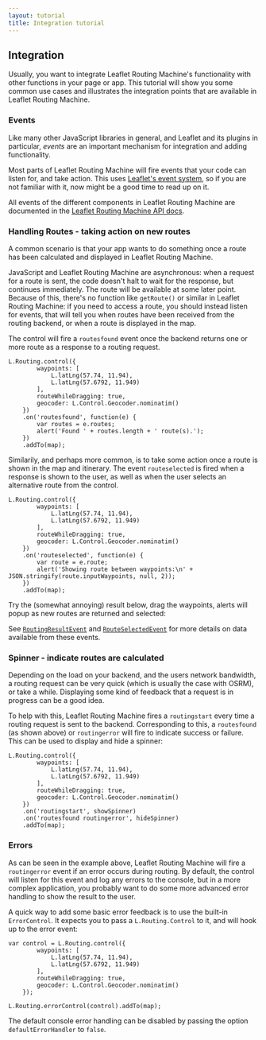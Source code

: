 ```yaml
---
layout: tutorial
title: Integration tutorial
---
```


## Integration

Usually, you want to integrate Leaflet Routing Machine's functionality with other functions in your page or app. This tutorial will show you some
common use cases and illustrates the integration points that are available in Leaflet Routing Machine.

### Events

Like many other JavaScript libraries in general, and Leaflet and its plugins in particular, _events_ are an important mechanism for integration and adding functionality.

Most parts of Leaflet Routing Machine will fire events that your code can listen for, and take action. This uses [Leaflet's event system](http://leafletjs.com/reference-1.0.3.html#evented), so if you are not familiar with it, now might be a good time to read up on it.

All events of the different components in Leaflet Routing Machine are documented in the [Leaflet Routing Machine API docs](/api/).

### Handling Routes - taking action on new routes

A common scenario is that your app wants to do something once a route has been calculated and displayed in Leaflet Routing Machine. 

JavaScript and Leaflet Routing Machine are asynchronous: when a request for a route is sent, the code doesn't halt to wait for the response, but continues immediately. The route will be available at some later point. Because of this, there's no function like `getRoute()` or similar in Leaflet Routing Machine: if you need to access a route, you should instead listen for events, that will tell you when routes have been received from the routing backend, or when a route is displayed in the map.

The control will fire a `routesfound` event once the backend returns one or more route as a response to a routing request.

<pre data-line="9-12"><code class="language-javascript">L.Routing.control({
        waypoints: [
            L.latLng(57.74, 11.94),
            L.latLng(57.6792, 11.949)
        ],
        routeWhileDragging: true,
        geocoder: L.Control.Geocoder.nominatim()
    })
    .on('routesfound', function(e) {
        var routes = e.routes;
        alert('Found ' + routes.length + ' route(s).');
    })
    .addTo(map);</code></pre>

Similarily, and perhaps more common, is to take some action once a route is
shown in the map and itinerary. The event `routeselected` is fired when
a response is shown to the user, as well as when the user selects an alternative route from the control.

<pre data-line="9-12"><code class="language-javascript">L.Routing.control({
        waypoints: [
            L.latLng(57.74, 11.94),
            L.latLng(57.6792, 11.949)
        ],
        routeWhileDragging: true,
        geocoder: L.Control.Geocoder.nominatim()
    })
    .on('routeselected', function(e) {
        var route = e.route;
        alert('Showing route between waypoints:\n' + JSON.stringify(route.inputWaypoints, null, 2));
    })
    .addTo(map);</code></pre>

Try the (somewhat annoying) result below, drag the waypoints, alerts will popup as new routes are returned and selected:

<div id="map-1" class="map"></div>

See [`RoutingResultEvent`](http://www.liedman.net/leaflet-routing-machine/api/#routingresultevent) and [`RouteSelectedEvent`](http://www.liedman.net/leaflet-routing-machine/api/#routeselectedevent) for more details on data available from these events.

### Spinner - indicate routes are calculated

Depending on the load on your backend, and the users network bandwidth, a routing request can be very quick (which is usually the case with OSRM), or take a while. Displaying some kind of feedback that a request is in progress can be a good idea.

To help with this, Leaflet Routing Machine fires a `routingstart` every time a routing request is sent to the backend. Corresponding to this, a `routesfound` (as shown above) or `routingerror` will fire to indicate success or failure. This can be used to display and hide a spinner:

<pre data-line="9-10"><code class="language-javascript">L.Routing.control({
        waypoints: [
            L.latLng(57.74, 11.94),
            L.latLng(57.6792, 11.949)
        ],
        routeWhileDragging: true,
        geocoder: L.Control.Geocoder.nominatim()
    })
    .on('routingstart', showSpinner)
    .on('routesfound routingerror', hideSpinner)
    .addTo(map);</code></pre>


### Errors

As can be seen in the example above, Leaflet Routing Machine will fire a `routingerror` event if an error occurs during routing. By default, the control will listen for this event and log any errors to the console, but in a more complex application, you probably want to do some more advanced error handling to show the result to the user.

A quick way to add some basic error feedback is to use the built-in `ErrorControl`. It expects you to pass a `L.Routing.Control` to it, and will hook up to the error event:

<pre data-line="10"><code class="language-javascript">var control = L.Routing.control({
        waypoints: [
            L.latLng(57.74, 11.94),
            L.latLng(57.6792, 11.949)
        ],
        routeWhileDragging: true,
        geocoder: L.Control.Geocoder.nominatim()
    });

L.Routing.errorControl(control).addTo(map);
</code></pre>

The default console error handling can be disabled by passing the option `defaultErrorHandler` to `false`.

<script src="index.js"></script>
